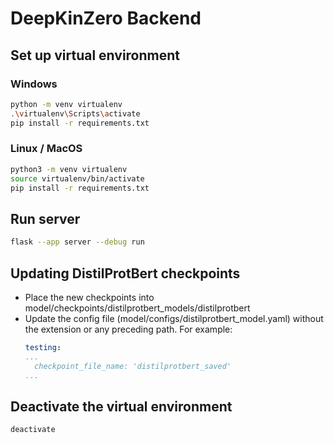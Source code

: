 # DeepKinZero Backend

## Set up virtual environment
### Windows
```bash
python -m venv virtualenv  
.\virtualenv\Scripts\activate  
pip install -r requirements.txt  
```

### Linux / MacOS
```bash
python3 -m venv virtualenv  
source virtualenv/bin/activate  
pip install -r requirements.txt  
```

## Run server
```bash
flask --app server --debug run
```  

## Updating DistilProtBert checkpoints
- Place the new checkpoints into model/checkpoints/distilprotbert_models/distilprotbert
- Update the config file (model/configs/distilprotbert_model.yaml) without the extension or any preceding path. For example:
  ```yaml
  testing:
  ...
    checkpoint_file_name: 'distilprotbert_saved'
  ...
  ```


## Deactivate the virtual environment
```bash
deactivate
```  
